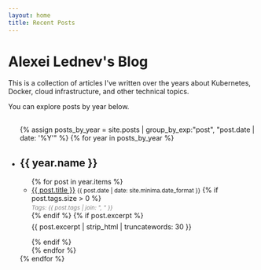 ```yaml
---
layout: home
title: Recent Posts
---
```


# Alexei Lednev's Blog

This is a collection of articles I've written over the years about Kubernetes, Docker, cloud infrastructure, and other technical topics. 

You can explore posts by year below.

<ul class="post-list" style="margin-top: 30px;">
  {% assign posts_by_year = site.posts | group_by_exp:"post", "post.date | date: '%Y'" %}
  {% for year in posts_by_year %}
    <li>
      <h2 id="{{ year.name }}">{{ year.name }}</h2>
      <ul>
        {% for post in year.items %}
          <li>
            <a href="{{ post.url | relative_url }}">{{ post.title }}</a>
            <small><time datetime="{{ post.date | date_to_xmlschema }}">{{ post.date | date: site.minima.date_format }}</time></small>
            {% if post.tags.size > 0 %}
              <small style="display: block; margin-top: 4px; color: #828282;">
                <em>Tags: {{ post.tags | join: ", " }}</em>
              </small>
            {% endif %}
            {% if post.excerpt %}
              <p style="margin-top: 6px;">{{ post.excerpt | strip_html | truncatewords: 30 }}</p>
            {% endif %}
          </li>
        {% endfor %}
      </ul>
    </li>
  {% endfor %}
</ul>
